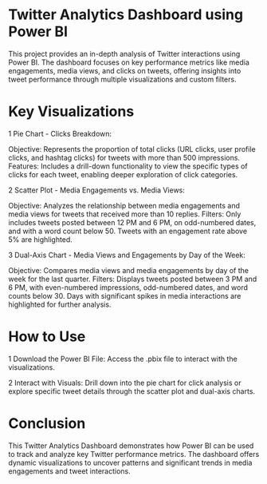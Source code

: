 # Twitter Analytics Dashboard using Power BI

This project provides an in-depth analysis of Twitter interactions using Power BI. The dashboard focuses on key performance metrics like media engagements, media views, and clicks on tweets, offering insights into tweet performance through multiple visualizations and custom filters.

# Key Visualizations
1 Pie Chart - Clicks Breakdown:

Objective: Represents the proportion of total clicks (URL clicks, user profile clicks, and hashtag clicks) for tweets with more than 500 impressions.
Features: Includes a drill-down functionality to view the specific types of clicks for each tweet, enabling deeper exploration of click categories.

2 Scatter Plot - Media Engagements vs. Media Views:

Objective: Analyzes the relationship between media engagements and media views for tweets that received more than 10 replies.
Filters: Only includes tweets posted between 12 PM and 6 PM, on odd-numbered dates, and with a word count below 50. Tweets with an engagement rate above 5% are highlighted.

3 Dual-Axis Chart - Media Views and Engagements by Day of the Week:

Objective: Compares media views and media engagements by day of the week for the last quarter.
Filters: Displays tweets posted between 3 PM and 6 PM, with even-numbered impressions, odd-numbered dates, and word counts below 30. Days with significant spikes in media interactions are highlighted for further analysis.

# How to Use
1 Download the Power BI File: Access the .pbix file to interact with the visualizations.

2 Interact with Visuals: Drill down into the pie chart for click analysis or explore specific tweet details through the scatter plot and dual-axis charts.

# Conclusion
This Twitter Analytics Dashboard demonstrates how Power BI can be used to track and analyze key Twitter performance metrics. The dashboard offers dynamic visualizations to uncover patterns and significant trends in media engagements and tweet interactions.

